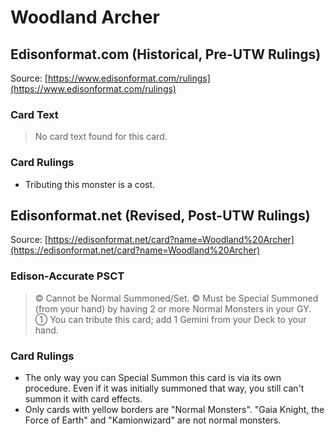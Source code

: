 # Woodland Archer

## Edisonformat.com (Historical, Pre-UTW Rulings)

Source: [https://www.edisonformat.com/rulings](https://www.edisonformat.com/rulings)

### Card Text

> No card text found for this card.

### Card Rulings

*   Tributing this monster is a cost.

## Edisonformat.net (Revised, Post-UTW Rulings)

Source: [https://edisonformat.net/card?name=Woodland%20Archer](https://edisonformat.net/card?name=Woodland%20Archer)

### Edison-Accurate PSCT

> © Cannot be Normal Summoned/Set.
> © Must be Special Summoned (from your hand) by having 2 or more Normal Monsters in your GY.
> ① You can tribute this card; add 1 Gemini from your Deck to your hand.

### Card Rulings

*   The only way you can Special Summon this card is via its own procedure.
Even if it was initially summoned that way, you still can't summon it with card effects.
*   Only cards with yellow borders are "Normal Monsters". "Gaia Knight, the Force of Earth" and "Kamionwizard" are not normal monsters.
            
